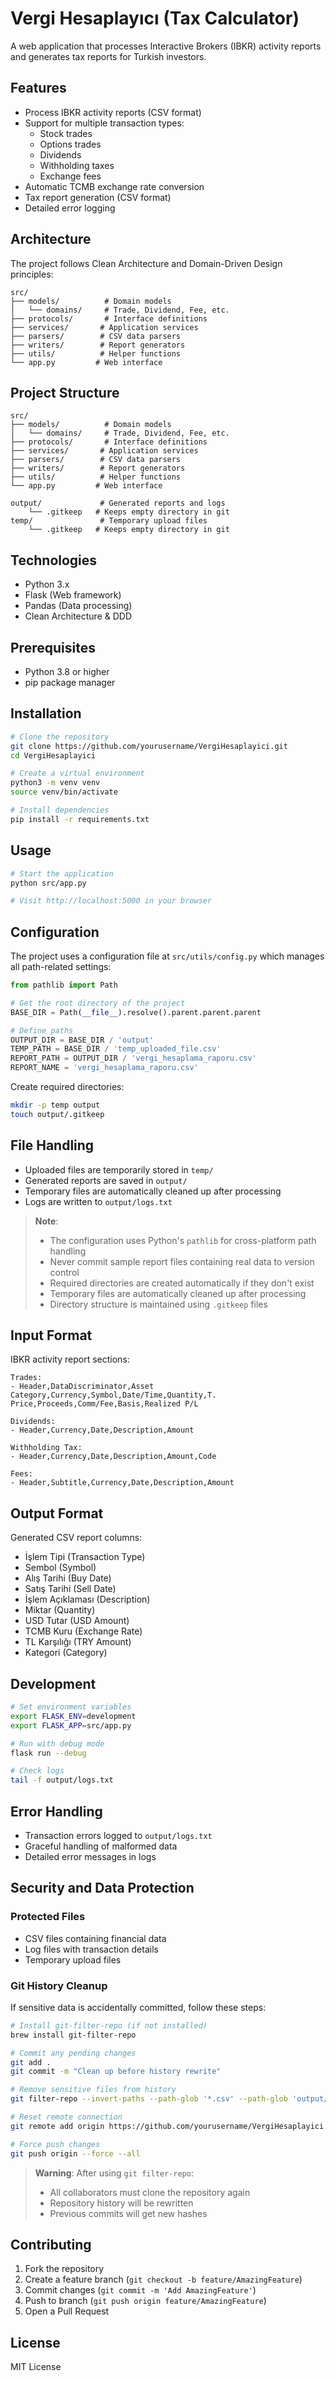 # Vergi Hesaplayıcı (Tax Calculator)

A web application that processes Interactive Brokers (IBKR) activity reports and generates tax reports for Turkish investors.

## Features
- Process IBKR activity reports (CSV format)
- Support for multiple transaction types:
  * Stock trades
  * Options trades
  * Dividends
  * Withholding taxes
  * Exchange fees
- Automatic TCMB exchange rate conversion
- Tax report generation (CSV format)
- Detailed error logging

## Architecture
The project follows Clean Architecture and Domain-Driven Design principles:

```plaintext
src/
├── models/          # Domain models
│   └── domains/     # Trade, Dividend, Fee, etc.
├── protocols/       # Interface definitions
├── services/       # Application services
├── parsers/        # CSV data parsers
├── writers/        # Report generators
├── utils/          # Helper functions
└── app.py         # Web interface
```

## Project Structure
```plaintext
src/
├── models/          # Domain models
│   └── domains/     # Trade, Dividend, Fee, etc.
├── protocols/       # Interface definitions
├── services/       # Application services
├── parsers/        # CSV data parsers
├── writers/        # Report generators
├── utils/          # Helper functions
└── app.py         # Web interface

output/             # Generated reports and logs
    └── .gitkeep   # Keeps empty directory in git
temp/               # Temporary upload files
    └── .gitkeep   # Keeps empty directory in git
```

## Technologies
- Python 3.x
- Flask (Web framework)
- Pandas (Data processing)
- Clean Architecture & DDD

## Prerequisites
- Python 3.8 or higher
- pip package manager

## Installation

```bash
# Clone the repository
git clone https://github.com/yourusername/VergiHesaplayici.git
cd VergiHesaplayici

# Create a virtual environment
python3 -m venv venv
source venv/bin/activate

# Install dependencies
pip install -r requirements.txt
```

## Usage

```bash
# Start the application
python src/app.py

# Visit http://localhost:5000 in your browser
```

## Configuration
The project uses a configuration file at `src/utils/config.py` which manages all path-related settings:

```python
from pathlib import Path

# Get the root directory of the project
BASE_DIR = Path(__file__).resolve().parent.parent.parent

# Define paths
OUTPUT_DIR = BASE_DIR / 'output'
TEMP_PATH = BASE_DIR / 'temp_uploaded_file.csv'
REPORT_PATH = OUTPUT_DIR / 'vergi_hesaplama_raporu.csv'
REPORT_NAME = 'vergi_hesaplama_raporu.csv'
```

Create required directories:
```bash
mkdir -p temp output
touch output/.gitkeep
```

## File Handling
- Uploaded files are temporarily stored in `temp/`
- Generated reports are saved in `output/`
- Temporary files are automatically cleaned up after processing
- Logs are written to `output/logs.txt`

> **Note**:
> - The configuration uses Python's `pathlib` for cross-platform path handling
> - Never commit sample report files containing real data to version control
> - Required directories are created automatically if they don't exist
> - Temporary files are automatically cleaned up after processing
> - Directory structure is maintained using `.gitkeep` files

## Input Format
IBKR activity report sections:

```plaintext
Trades:
- Header,DataDiscriminator,Asset Category,Currency,Symbol,Date/Time,Quantity,T. Price,Proceeds,Comm/Fee,Basis,Realized P/L

Dividends:
- Header,Currency,Date,Description,Amount

Withholding Tax:
- Header,Currency,Date,Description,Amount,Code

Fees:
- Header,Subtitle,Currency,Date,Description,Amount
```

## Output Format
Generated CSV report columns:
- İşlem Tipi (Transaction Type)
- Sembol (Symbol)
- Alış Tarihi (Buy Date)
- Satış Tarihi (Sell Date)
- İşlem Açıklaması (Description)
- Miktar (Quantity)
- USD Tutar (USD Amount)
- TCMB Kuru (Exchange Rate)
- TL Karşılığı (TRY Amount)
- Kategori (Category)

## Development

```bash
# Set environment variables
export FLASK_ENV=development
export FLASK_APP=src/app.py

# Run with debug mode
flask run --debug

# Check logs
tail -f output/logs.txt
```

## Error Handling
- Transaction errors logged to `output/logs.txt`
- Graceful handling of malformed data
- Detailed error messages in logs

## Security and Data Protection

### Protected Files
- CSV files containing financial data
- Log files with transaction details
- Temporary upload files

### Git History Cleanup
If sensitive data is accidentally committed, follow these steps:

```bash
# Install git-filter-repo (if not installed)
brew install git-filter-repo

# Commit any pending changes
git add .
git commit -m "Clean up before history rewrite"

# Remove sensitive files from history
git filter-repo --invert-paths --path-glob '*.csv' --path-glob 'output/*' --force

# Reset remote connection
git remote add origin https://github.com/yourusername/VergiHesaplayici.git

# Force push changes
git push origin --force --all
```

> **Warning**: After using `git filter-repo`:
> - All collaborators must clone the repository again
> - Repository history will be rewritten
> - Previous commits will get new hashes

## Contributing
1. Fork the repository
2. Create a feature branch (`git checkout -b feature/AmazingFeature`)
3. Commit changes (`git commit -m 'Add AmazingFeature'`)
4. Push to branch (`git push origin feature/AmazingFeature`)
5. Open a Pull Request

## License
MIT License
````
